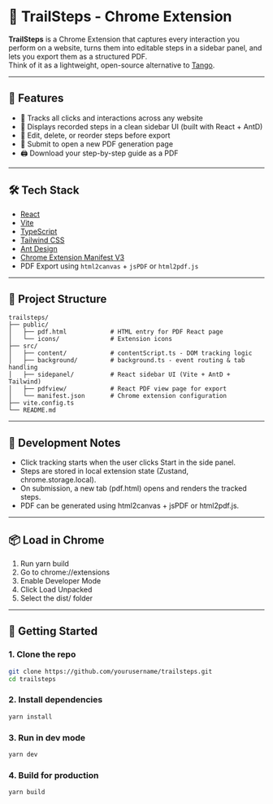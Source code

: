 # 🚀 TrailSteps - Chrome Extension

**TrailSteps** is a Chrome Extension that captures every interaction you perform on a website, turns them into editable steps in a sidebar panel, and lets you export them as a structured PDF.  
Think of it as a lightweight, open-source alternative to [Tango](https://app.tango.us).

---

## 🧠 Features

- 📌 Tracks all clicks and interactions across any website
- 📝 Displays recorded steps in a clean sidebar UI (built with React + AntD)
- 🧹 Edit, delete, or reorder steps before export
- 📄 Submit to open a new PDF generation page
- 🖨️ Download your step-by-step guide as a PDF

---

## 🛠️ Tech Stack

- [React](https://react.dev/)
- [Vite](https://vitejs.dev/)
- [TypeScript](https://www.typescriptlang.org/)
- [Tailwind CSS](https://tailwindcss.com/)
- [Ant Design](https://ant.design/)
- [Chrome Extension Manifest V3](https://developer.chrome.com/docs/extensions/mv3/)
- PDF Export using `html2canvas` + `jsPDF` or `html2pdf.js`

---

## 📁 Project Structure

```text
trailsteps/
├── public/
│   ├── pdf.html            # HTML entry for PDF React page
│   └── icons/              # Extension icons
├── src/
│   ├── content/            # contentScript.ts - DOM tracking logic
│   ├── background/         # background.ts - event routing & tab handling
│   ├── sidepanel/          # React sidebar UI (Vite + AntD + Tailwind)
│   ├── pdfview/            # React PDF view page for export
│   └── manifest.json       # Chrome extension configuration
├── vite.config.ts
└── README.md
```

---


## 🧪 Development Notes
- Click tracking starts when the user clicks Start in the side panel.
- Steps are stored in local extension state (Zustand, chrome.storage.local).
- On submission, a new tab (pdf.html) opens and renders the tracked steps.
- PDF can be generated using html2canvas + jsPDF or html2pdf.js.

---

## 📦 Load in Chrome
1. Run yarn build
2. Go to chrome://extensions
3. Enable Developer Mode
4. Click Load Unpacked
5. Select the dist/ folder

---

## 🚀 Getting Started

### 1. Clone the repo

```bash
git clone https://github.com/yourusername/trailsteps.git
cd trailsteps
```

### 2. Install dependencies
```bash
yarn install
```

### 3. Run in dev mode
```bash
yarn dev
```

### 4. Build for production
```bash
yarn build
```


